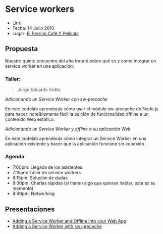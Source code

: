 # Service workers
  - [Link](http://www.meetup.com/Beer-JS-Bogota/events/232556786/)
  - Fecha: 14 Julio 2016
  - Lugar: [El Perrino Café Y Película](https://www.google.com.co/maps/place/El+Perrino+cafe+y+pelicula/@4.6613399,-74.0666472,17z/data=!3m1!4b1!4m2!3m1!1s0x8e3f9a5a1d3caa01:0x9d7992cc767061f7)

## Propuesta
Nuestro quinto encuentro del año tratará sobre qué es y como integrar un service worker en una aplicación:

### Taller:

> Jorge Eduardo Ardila

*Adicionando un Service Worker con sw-precache*

En este codelab aprenderás cómo usar el módulo sw-precache de Node.js para hacer increíblemente fácil la adición de funcionalidad offline a un contenido Web estático.

*Adicionando un Service Worker y offline a su aplicación Web*

En este codelab aprenderás cómo integrar un Service Worker en una aplicación existente y hacer que la aplicación funcione sin conexión.

### Agenda

  - 7:00pm: Llegada de los asistentes
  - 7:15pm: Taller de service workers
  - 8:15pm: Solución de dudas
  - 8:30pm: Charlas rápidas (si tienen algo que quieran hablar, este es su momento)
  - 8:40pm: Networking

## Presentaciones
  - [Adding a Service Worker and Offline into your Web App](https://codelabs.developers.google.com/codelabs/offline/index.html?index=..%2F..%2Findex#0)
  - [Adding a Service Worker with sw-precache](https://codelabs.developers.google.com/codelabs/sw-precache/index.html?index=..%2F..%2Findex#0)
